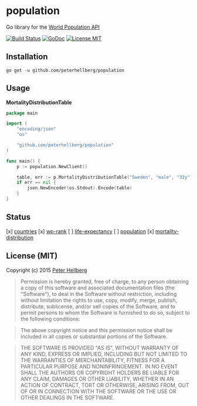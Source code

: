 # population

Go library for the [World Population API](http://api.population.io/)

[![Build Status](https://travis-ci.org/peterhellberg/population.svg?branch=master)](https://travis-ci.org/peterhellberg/population)
[![GoDoc](https://img.shields.io/badge/godoc-reference-blue.svg?style=flat)](https://godoc.org/github.com/peterhellberg/population)
[![License MIT](https://img.shields.io/badge/license-MIT-lightgrey.svg?style=flat)](https://github.com/peterhellberg/population#license-mit)

## Installation

    go get -u github.com/peterhellberg/population

## Usage

**MortalityDistributionTable**

```go
package main

import (
	"encoding/json"
	"os"

	"github.com/peterhellberg/population"
)

func main() {
	p := population.NewClient()

	table, err := p.MortalityDistributionTable("Sweden", "male", "32y")
	if err == nil {
		json.NewEncoder(os.Stdout).Encode(table)
	}
}
```

## Status

[x] [countries](http://api.population.io/#!/countries)
[x] [wp-rank](http://api.population.io/#!/wp-rank)
[ ] [life-expectancy](http://api.population.io/#!/life-expectancy)
[ ] [population](http://api.population.io/#!/population)
[x] [mortality-distribution](http://api.population.io/#!/mortality-distribution)

## License (MIT)

Copyright (c) 2015 [Peter Hellberg](http://c7.se/)

> Permission is hereby granted, free of charge, to any person obtaining
> a copy of this software and associated documentation files (the
> "Software"), to deal in the Software without restriction, including
> without limitation the rights to use, copy, modify, merge, publish,
> distribute, sublicense, and/or sell copies of the Software, and to
> permit persons to whom the Software is furnished to do so, subject to
> the following conditions:

> The above copyright notice and this permission notice shall be
> included in all copies or substantial portions of the Software.

> THE SOFTWARE IS PROVIDED "AS IS", WITHOUT WARRANTY OF ANY KIND,
> EXPRESS OR IMPLIED, INCLUDING BUT NOT LIMITED TO THE WARRANTIES OF
> MERCHANTABILITY, FITNESS FOR A PARTICULAR PURPOSE AND
> NONINFRINGEMENT. IN NO EVENT SHALL THE AUTHORS OR COPYRIGHT HOLDERS BE
> LIABLE FOR ANY CLAIM, DAMAGES OR OTHER LIABILITY, WHETHER IN AN ACTION
> OF CONTRACT, TORT OR OTHERWISE, ARISING FROM, OUT OF OR IN CONNECTION
> WITH THE SOFTWARE OR THE USE OR OTHER DEALINGS IN THE SOFTWARE.
